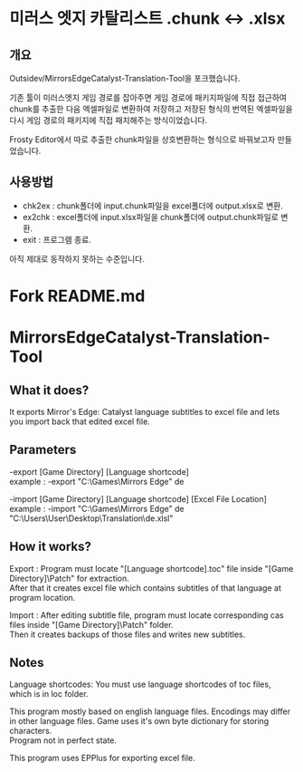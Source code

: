 # 미러스 엣지 카탈리스트 .chunk <-> .xlsx

## 개요
Outsidev/MirrorsEdgeCatalyst-Translation-Tool을 포크했습니다.

기존 툴이 미러스엣지 게임 경로를 잡아주면 게임 경로에 패키지파일에 직접 접근하여 chunk를 추출한 다음 엑셀파일로 변환하여 저장하고
저장된 형식의 번역된 엑셀파일을 다시 게임 경로의 패키지에 직접 패치해주는 방식이었습니다.

Frosty Editor에서 따로 추출한 chunk파일을 상호변환하는 형식으로 바꿔보고자 만들었습니다.

## 사용방법

* chk2ex : chunk폴더에 input.chunk파일을 excel폴더에 output.xlsx로 변환.
* ex2chk : excel폴더에 input.xlsx파일을 chunk폴더에 output.chunk파일로 변환.
* exit : 프로그램 종료.

아직 제대로 동작하지 못하는 수준입니다.


# Fork README.md
# MirrorsEdgeCatalyst-Translation-Tool

## What it does? 
It exports Mirror's Edge: Catalyst language subtitles to excel file and lets you import back that edited excel file.


## Parameters
-export [Game Directory] [Language shortcode]  
example : -export "C:\Games\Mirrors Edge" de  
  
-import [Game Directory] [Language shortcode] [Excel File Location]  
example : -import "C:\Games\Mirrors Edge" de "C:\Users\User\Desktop\Translation\de.xlsl"  
  
## How it works?
Export : Program must locate "[Language shortcode].toc" file inside "[Game Directory]\Patch" for extraction.  
After that it creates excel file which contains subtitles of that language at program location.    
  
Import : After editing subtitle file, program must locate corresponding cas files inside "[Game Directory]\Patch" folder.   
Then it creates backups of those files and writes new subtitles.  

## Notes

Language shortcodes: You must use language shortcodes of toc files, which is in loc folder.  

This program mostly based on english language files. Encodings may differ in other language files. Game uses it's own byte dictionary for storing characters.   
Program not in perfect state.  

This program uses EPPlus for exporting excel file.   
